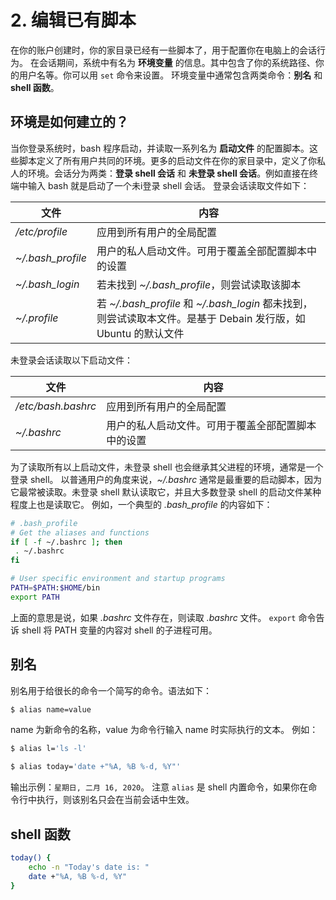 # 2. 编辑已有脚本

在你的账户创建时，你的家目录已经有一些脚本了，用于配置你在电脑上的会话行为。
在会话期间，系统中有名为 **环境变量** 的信息。其中包含了你的系统路径、你的用户名等。你可以用 `set` 命令来设置。
环境变量中通常包含两类命令：**别名** 和 **shell 函数**。

## 环境是如何建立的？
当你登录系统时，bash 程序启动，并读取一系列名为 **启动文件** 的配置脚本。这些脚本定义了所有用户共同的环境。更多的启动文件在你的家目录中，定义了你私人的环境。会话分为两类：**登录 shell 会话** 和 **未登录 shell 会话**。例如直接在终端中输入 bash 就是启动了一个未i登录 shell 会话。
登录会话读取文件如下：

| 文件 | 内容 |
| --- | --- |
| */etc/profile* | 应用到所有用户的全局配置 |
| *~/.bash_profile* | 用户的私人启动文件。可用于覆盖全部配置脚本中的设置 |
| *~/.bash_login* | 若未找到 *~/.bash_profile*，则尝试读取该脚本 |
| *~/.profile* | 若 *~/.bash_profile* 和 *~/.bash_login* 都未找到，则尝试读取本文件。是基于 Debain 发行版，如 Ubuntu 的默认文件 |

未登录会话读取以下启动文件：

| 文件 | 内容 |
| --- | --- |
| */etc/bash.bashrc* | 应用到所有用户的全局配置 |
| *~/.bashrc* | 用户的私人启动文件。可用于覆盖全部配置脚本中的设置 |

为了读取所有以上启动文件，未登录 shell 也会继承其父进程的环境，通常是一个登录 shell。
以普通用户的角度来说，*~/.bashrc* 通常是最重要的启动脚本，因为它最常被读取。未登录 shell 默认读取它，并且大多数登录 shell 的启动文件某种程度上也是读取它。
例如，一个典型的 *.bash_profile* 的内容如下：

```sh
# .bash_profile
# Get the aliases and functions
if [ -f ~/.bashrc ]; then
 . ~/.bashrc
fi

# User specific environment and startup programs
PATH=$PATH:$HOME/bin
export PATH
```

上面的意思是说，如果 *.bashrc* 文件存在，则读取 *.bashrc* 文件。
`export` 命令告诉 shell 将 PATH 变量的内容对 shell 的子进程可用。


## 别名
别名用于给很长的命令一个简写的命令。语法如下：

```sh
$ alias name=value
```

name 为新命令的名称，value 为命令行输入 name 时实际执行的文本。
例如：

```sh
$ alias l='ls -l'
```

```sh
$ alias today='date +"%A, %B %-d, %Y"'
```

输出示例：`星期日, 二月 16, 2020`。
注意 `alias` 是 shell 内置命令，如果你在命令行中执行，则该别名只会在当前会话中生效。


## shell 函数

```sh
today() {
    echo -n "Today's date is: "
    date +"%A, %B %-d, %Y"
}
```

